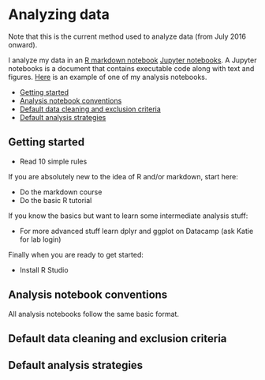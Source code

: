 # Analyzing data 

Note that this is the current method used to analyze data (from July 2016 onward).

I analyze my data in an [R markdown notebook]() [Jupyter notebooks](http://jupyter-notebook-beginner-guide.readthedocs.io/en/latest/what_is_jupyter.html). A Jupyter notebooks is a document that contains executable code along with text and figures. [Here](https://www.dropbox.com/home/Research/summaries?preview=0010-srt-pilot.html) is an example of one of my analysis notebooks.

- [Getting started](#getting-started)
- [Analysis notebook conventions](#analysis-notebook-conventions)
- [Default data cleaning and exclusion criteria](#default-data-cleaning-and-exclusion-criteria)
- [Default analysis strategies](#default-analysis-strategies)


## Getting started

- Read 10 simple rules

If you are absolutely new to the idea of R and/or markdown, start here:

- Do the markdown course
- Do the basic R tutorial

If you know the basics but want to learn some intermediate analysis stuff:

- For more advanced stuff learn dplyr and ggplot on Datacamp (ask Katie for lab login)

Finally when you are ready to get started:
- Install R Studio

## Analysis notebook conventions

All analysis notebooks follow the same basic format.





## Default data cleaning and exclusion criteria
## Default analysis strategies


